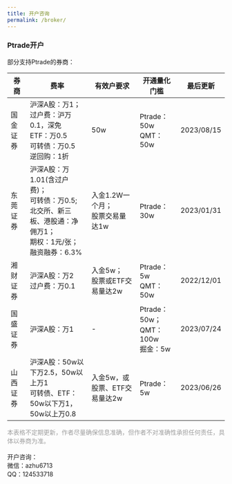```yaml
---
title: 开户咨询
permalink: /broker/
---
```


### Ptrade开户
<p>部分支持Ptrade的券商：</p>
<table>
<thead>
<tr>
<th>券商</th>
<th>费率</th>
<th>有效户要求</th>
<th>开通量化门槛</th>
<th>最后更新</th>
</tr>
</thead>
<tbody>
<tr>
<td>国金证券</td>
<td>沪深A股：万1；<br>过户费：沪万0.1，深免<br>ETF：万0.5<br>可转债：万0.5<br>逆回购：1折</td>
<td>50w</td>
<td>Ptrade：50w<br>QMT：50w</td>
<td>2023/08/15</td>
</tr>
<tr>
<td>东莞证券</td>
<td>沪深A股：万1.01(含过户费)；<br>可转债：万0.5;<br>北交所、新三板、港股通：净佣万1；<br>期权：1元/张；<br>融资融券：6.3%<br></td>
<td>入金1.2W一个月；<br>股票交易量达1w</td>
<td>Ptrade：30w</td>
<td>2023/01/31</td>
</tr>
<tr>
<td>湘财证券</td>
<td>沪深A股：万2<br>过户费：万0.1<br></td>
<td>入金5w；<br>股票或ETF交易量达2w</td>
<td>Ptrade：5w<br>QMT：50w</td>
<td>2022/12/01</td>
</tr>
<tr>
<td>国盛证券</td>
<td>沪深A股：万1</td>
<td>-</td>
<td>Ptrade：50w；<br>QMT：100w<br>掘金：5w</td>
<td>2023/07/24</td>
</tr>
<tr>
<td>山西证券</td>
<td>沪深A股：50w以下万2.5，50w以上万1<br>可转债、ETF：50w以下万1，50w以上万0.8<br></td>
<td>入金5w，或股票、ETF交易量达2w</td>
<td>Ptrade：5w</td>
<td>2023/06/26</td>
</tr>
</tbody>
</table>
<p><font color="#9e9e9e">本表格不定期更新，作者尽量确保信息准确，但作者不对准确性承担任何责任，具体以券商为准。</font>
<br>
<br>
开户咨询：<br>
微信：azhu6713<br>
QQ：124533718<br>

